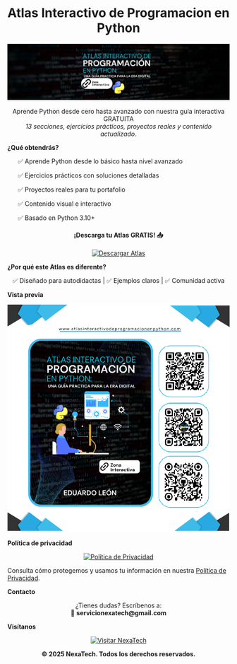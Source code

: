 <h1 align="center"> Atlas Interactivo de Programacion en Python</h1>

<p align="center">
  <img src="img/Atlas Interactivo.jpg" alt="Vista previa del Atlas" width="600"/>
</p>

<p align="center">Aprende Python desde cero hasta avanzado con nuestra guía interactiva GRATUITA</strong><br>
  <em>13 secciones, ejercicios prácticos, proyectos reales y contenido actualizado.</em>
</p>



**¿Qué obtendrás?**
<ul>
  ✅ Aprende Python desde lo básico hasta nivel avanzado

  ✅ Ejercicios prácticos con soluciones detalladas
  
  ✅ Proyectos reales para tu portafolio
  
  ✅ Contenido visual e interactivo
  
  ✅ Basado en Python 3.10+
</ul>


 <h4 align="center"> ¡Descarga tu Atlas GRATIS! 📥</h4>


<p align="center">
  <a href="www.atlasinteractivodeprogramacionenpython.com.pdf" target="_blank">
    <img src="https://img.shields.io/badge/%20Obtener%20Atlas%20📚-28a745?style=for-the-badge&logo=python&logoColor=white" alt="Descargar Atlas">
  </a>
</p>



**¿Por qué este Atlas es diferente?**

<p align="center">
  ✅ Diseñado para autodidactas | ✅ Ejemplos claros | ✅ Comunidad activa
</p>



**Vista previa**

<p align="center">
  <img src="img/1.1.png" alt="Vista previa del Atlas" width="600"/>
</p>



**Política de privacidad**

<p align="center">
  <a href="docs/politicas-privacidad.md" target="_blank">
    <img src="https://img.shields.io/badge/%20Ver%20Política%20de%20Privacidad-0078D7?style=for-the-badge" alt="Política de Privacidad">
  </a>
</p>

<p align="">
  Consulta cómo protegemos y usamos tu información en nuestra
  <a href="doc/politicas-privacidad.md">Política de Privacidad</a>.
</p>



**Contacto**

<p align="center">
  ¿Tienes dudas? Escríbenos a:<br>
  📧 <strong>servicionexatech@gmail.com</strong>
</p>



**Visítanos**

<p align="center">
  <a href="https://www.nexatech.org" target="_blank">
    <img src="https://img.shields.io/badge/%20Visitar%20NexaTech-ff9800?style=for-the-badge&logo=google-chrome&logoColor=white" alt="Visitar NexaTech">
  </a>
</p>



<p align="center"><strong>© 2025 NexaTech. Todos los derechos reservados.</strong></p>
